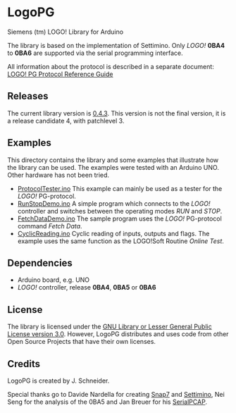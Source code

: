 # LogoPG
Siemens (tm) LOGO! Library for Arduino

The library is based on the implementation of Settimino. Only _LOGO!_ __0BA4__ to __0BA6__ are supported via the serial programming interface.

All information about the protocol is described in a separate document: [LOGO! PG Protocol Reference Guide](/extras/docs/PG-Protocol.md)

## Releases
The current library version is [0.4.3](https://github.com/brickpool/logo/releases). This version is not the final version, it is a release candidate 4, with patchlevel 3.

## Examples
This directory contains the library and some examples that illustrate how the library can be used. The examples were tested with an Arduino UNO. Other hardware has not been tried.
- [ProtocolTester.ino](/examples/ProtocolTester/ProtocolTester.ino) This example can mainly be used as a tester for the _LOGO!_ PG-protocol.
- [RunStopDemo.ino](/examples/RunStopDemo/RunStopDemo.ino) A simple program which connects to the _LOGO!_ controller and switches between the operating modes _RUN_ and _STOP_.
- [FetchDataDemo.ino](/examples/FetchDataDemo/FetchDataDemo.ino) The sample program uses the _LOGO!_ PG-protocol command _Fetch Data_.
- [CyclicReading.ino](/examples/CyclicReading/CyclicReading.ino) Cyclic reading of inputs, outputs and flags. The example uses the same function as the LOGO!Soft Routine _Online Test_.

## Dependencies
- Arduino board, e.g. UNO
- _LOGO!_ controller, release __0BA4__, __0BA5__ or __0BA6__

## License
The library is licensed under the [GNU Library or Lesser General Public License version 3.0](/LICENSE). However, LogoPG distributes and uses code from other Open Source Projects that have their own licenses. 

## Credits
LogoPG is created by J. Schneider.

Special thanks go to Davide Nardella for creating [Snap7](http://snap7.sourceforge.net/) and [Settimino](http://settimino.sourceforge.net/), Nei Seng for the analysis of the 0BA5 and Jan Breuer for his [SerialPCAP](https://github.com/j123b567/SerialPCAP).

